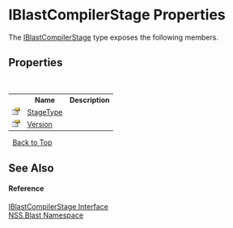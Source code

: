 # IBlastCompilerStage Properties
 

The <a href="T_NSS_Blast_IBlastCompilerStage">IBlastCompilerStage</a> type exposes the following members.


## Properties
&nbsp;<table><tr><th></th><th>Name</th><th>Description</th></tr><tr><td>![Public property](media/pubproperty.gif "Public property")</td><td><a href="P_NSS_Blast_IBlastCompilerStage_StageType">StageType</a></td><td /></tr><tr><td>![Public property](media/pubproperty.gif "Public property")</td><td><a href="P_NSS_Blast_IBlastCompilerStage_Version">Version</a></td><td /></tr></table>&nbsp;
<a href="#iblastcompilerstage-properties">Back to Top</a>

## See Also


#### Reference
<a href="T_NSS_Blast_IBlastCompilerStage">IBlastCompilerStage Interface</a><br /><a href="N_NSS_Blast">NSS.Blast Namespace</a><br />